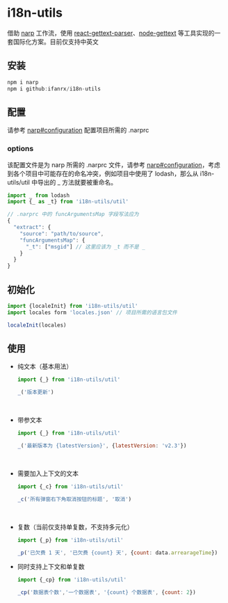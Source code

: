 # i18n-utils

借助 [narp](https://github.com/laget-se/narp) 工作流，使用 [react-gettext-parser](https://github.com/laget-se/react-gettext-parser)、[node-gettext](https://github.com/alexanderwallin/node-gettext) 等工具实现的一套国际化方案。目前仅支持中英文

## 安装

```javascript
npm i narp
npm i github:ifanrx/i18n-utils
```



## 配置

请参考 [narp#configuration](https://github.com/laget-se/narp#configuration) 配置项目所需的 .narprc



### options

该配置文件是为 narp 所需的 .narprc 文件，请参考 [narp#configuration](https://github.com/laget-se/narp#configuration)，考虑到各个项目中可能存在的命名冲突，例如项目中使用了 lodash，那么从 i18n-utils/util 中导出的 _ 方法就要被重命名。

```javascript
import _ from lodash
import {_ as _t} from 'i18n-utils/util'

// .narprc 中的 funcArgumentsMap 字段写法应为
{
  "extract": {
    "source": "path/to/source",
    "funcArgumentsMap": {
      "_t": ["msgid"] // 这里应该为 _t 而不是 _
    }
  }
}
```



## 初始化

```javascript
import {localeInit} from 'i18n-utils/util'
import locales form 'locales.json' // 项目所需的语言包文件

localeInit(locales)
```



## 使用

* 纯文本（基本用法）

  ```javascript
  import {_} from 'i18n-utils/util'

  _('版本更新')
  ```

  ​

* 带参文本

  ```javascript
  import {_} from 'i18n-utils/util'

  _('最新版本为 {latestVersion}', {latestVersion: 'v2.3'})
  ```

  ​

* 需要加入上下文的文本

  ```javascript
  import {_c} from 'i18n-utils/util'

  _c('所有弹窗右下角取消按钮的标题', '取消')
  ```

  ​

* 复数（当前仅支持单复数，不支持多元化）

  ```javascript
  import {_p} from 'i18n-utils/util'

  _p('已欠费 1 天', '已欠费 {count} 天', {count: data.arrearageTime})
  ```

* 同时支持上下文和单复数

  ```javascript
  import {_cp} from 'i18n-utils/util'

  _cp('数据表个数','一个数据表', '{count} 个数据表', {count: 2})
  ```

  ​